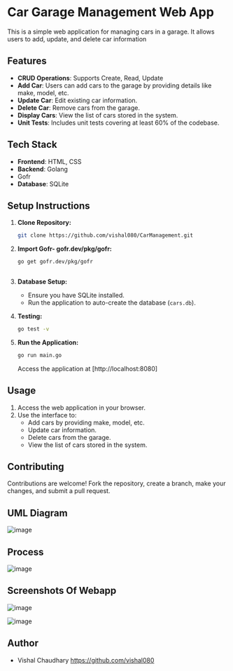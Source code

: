 # Car Garage Management Web App
This is a simple web application for managing cars in a garage. It allows users to add, update, and delete car information
## Features
- **CRUD Operations**: Supports Create, Read, Update
- **Add Car**: Users can add cars to the garage by providing details like make, model, etc.
- **Update Car**: Edit existing car information.
- **Delete Car**: Remove cars from the garage.
- **Display Cars**: View the list of cars stored in the system.
- **Unit Tests**: Includes unit tests covering at least 60% of the codebase.

## Tech Stack

- **Frontend**: HTML, CSS
- **Backend**: Golang
- Gofr
- **Database**: SQLite

## Setup Instructions

1. **Clone Repository:**
    ```bash
    git clone https://github.com/vishal080/CarManagement.git
2.  **Import Gofr- gofr.dev/pkg/gofr:**
     ```bash
     go get gofr.dev/pkg/gofr
        
4. **Database Setup:**
    - Ensure you have SQLite installed.
    - Run the application to auto-create the database (`cars.db`).

 5.  **Testing:**
        ```bash
      go test -v
        ```     
6. **Run the Application:**
    ```bash
    go run main.go
    ```
    Access the application at [http://localhost:8080]

## Usage

1. Access the web application in your browser.
2. Use the interface to:
   - Add cars by providing make, model, etc.
   - Update car information.
   - Delete cars from the garage.
   - View the list of cars stored in the system.

## Contributing

Contributions are welcome! Fork the repository, create a branch, make your changes, and submit a pull request.

## UML Diagram
![image](https://github.com/vishal080/CarManagement/assets/105032849/410bfad2-079c-4f9f-abc2-4d2d0453f072)


## Process 

![image](https://github.com/vishal080/CarManagement/assets/105032849/0c618eec-3bd9-47a0-a764-6e86f10fe31a)


## Screenshots Of Webapp
![image](https://github.com/vishal080/CarManagement/assets/105032849/13d29825-c4ae-4ca7-9488-db18e0ff2e94)

![image](https://github.com/vishal080/CarManagement/assets/105032849/ef3355d1-a88d-4140-bb58-3967d1349909)




## Author

- Vishal Chaudhary
   https://github.com/vishal080



